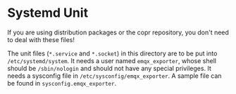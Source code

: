 # Systemd Unit

If you are using distribution packages or the copr repository, you don't need to deal with these files!

The unit files (`*.service` and `*.socket`) in this directory are to be put into `/etc/systemd/system`.
It needs a user named `emqx_exporter`, whose shell should be `/sbin/nologin` and should not have any special privileges.
It needs a sysconfig file in `/etc/sysconfig/emqx_exporter`.
A sample file can be found in `sysconfig.emqx_exporter`.

